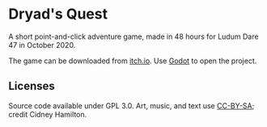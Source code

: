 # Dryad's Quest

A short point-and-click adventure game, made in 48 hours for Ludum Dare 47 in October 2020.

The game can be downloaded from [itch.io](https://cidney.itch.io/dryads-quest). Use [Godot](https://godotengine.org/) to open the project.

## Licenses

Source code available under GPL 3.0. Art, music, and text use [CC-BY-SA](https://creativecommons.org/licenses/by-sa/4.0/); credit Cidney Hamilton. 
